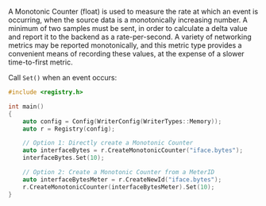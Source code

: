 A Monotonic Counter (float) is used to measure the rate at which an event is occurring, when the
source data is a monotonically increasing number. A minimum of two samples must be sent, in order to
calculate a delta value and report it to the backend as a rate-per-second. A variety of networking
metrics may be reported monotonically, and this metric type provides a convenient means of recording
these values, at the expense of a slower time-to-first metric.

Call `Set()` when an event occurs:

```cpp
#include <registry.h>

int main()
{
    auto config = Config(WriterConfig(WriterTypes::Memory));
    auto r = Registry(config);

    // Option 1: Directly create a Monotonic Counter
    auto interfaceBytes = r.CreateMonotonicCounter("iface.bytes");
    interfaceBytes.Set(10);

    // Option 2: Create a Monotonic Counter from a MeterID
    auto interfaceBytesMeter = r.CreateNewId("iface.bytes");
    r.CreateMonotonicCounter(interfaceBytesMeter).Set(10);
}
```

